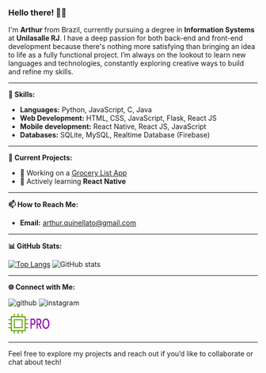 ### Hello there! 👋🏻

I'm **Arthur** from Brazil, currently pursuing a degree in **Information Systems** at **Unilasalle RJ**. I have a deep passion for both back-end and front-end development because there's nothing more satisfying than bringing an idea to life as a fully functional project. I’m always on the lookout to learn new languages and technologies, constantly exploring creative ways to build and refine my skills.

---

**🔧 Skills:**
- **Languages:** Python, JavaScript, C, Java
- **Web Development:** HTML, CSS, JavaScript, Flask, React JS
- **Mobile development:** React Native, React JS, JavaScript
- **Databases:** SQLite, MySQL, Realtime Database (Firebase)

---

**🚀 Current Projects:**
- 🔭 Working on a [Grocery List App](https://github.com/Arthur1802/GROCERY-LIST-APP) 
- 🌱 Actively learning **React Native**

---

**📫 How to Reach Me:**
- **Email:** arthur.quinellato@gmail.com

---

**📊 GitHub Stats:**

[![Top Langs](https://github-readme-stats.vercel.app/api/top-langs/?username=Arthur1802&layout=compact&theme=radical)](https://github.com/anuraghazra/github-readme-stats)
![GitHub stats](https://github-readme-stats.vercel.app/api?username=Arthur1802&show_icons=true&theme=radical)

---

**🌐 Connect with Me:**

<img src='https://cdn.jsdelivr.net/npm/simple-icons@3.0.1/icons/github.svg' alt='github' height='25'>
<img src='https://cdn.jsdelivr.net/npm/simple-icons@3.0.1/icons/instagram.svg' alt='instagram' height='25'>

<a href='https://docs.github.com/en/developers'><img src='https://raw.githubusercontent.com/acervenky/animated-github-badges/master/assets/devbadge.gif' width='40' height='40'></a>
<a href='https://github.com/pricing'><img src='https://raw.githubusercontent.com/acervenky/animated-github-badges/master/assets/pro.gif' width='40' height='40'></a>

---

Feel free to explore my projects and reach out if you’d like to collaborate or chat about tech!
